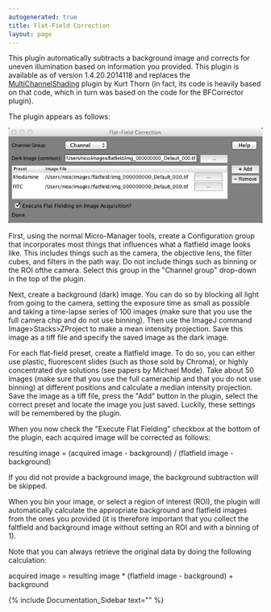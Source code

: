 ```yaml
---
autogenerated: true
title: Flat-Field Correction
layout: page
---
```


This plugin automatically subtracts a background image and corrects for
uneven illumination based on information you provided. This plugin is
available as of version 1.4.20.2014118 and replaces the
[MultiChannelShading](MultiChannelShading "wikilink") plugin by Kurt
Thorn (in fact, its code is heavily based on that code, which in turn
was based on the code for the BFCorrector plugin).

The plugin appears as follows:

![media/Flatfield.png](media/Flatfield.png "media/Flatfield.png")

First, using the normal Micro-Manager tools, create a Configuration
group that incorporates most things that influences what a flatfield
image looks like. This includes things such as the camera, the objective
lens, the filter cubes, and filters in the path way. Do not include
things such as binning or the ROI ofthe camera. Select this group in the
"Channel group" drop-down in the top of the plugin.

Next, create a background (dark) image. You can do so by blocking all
light from going to the camera, setting the exposure time as small as
possible and taking a time-lapse series of 100 images (make sure that
you use the full camera chip and do not use binning). Then use the
ImageJ command Image\>Stacks\>ZProject to make a mean intensity
projection. Save this image as a tiff file and specify the saved image
as the dark image.

For each flat-field preset, create a flatfield image. To do so, you can
either use plastic, fluorescent slides (such as those sold by Chroma),
or highly concentrated dye solutions (see papers by Michael Mode). Take
about 50 images (make sure that you use the full camerachip and that you
do not use binning) at different positions and calculate a median
intensity projection. Save the image as a tiff file, press the "Add"
button in the plugin, select the correct preset and locate the image you
just saved. Luckily, these settings will be remembered by the plugin.

When you now check the "Execute Flat Fielding" checkbox at the bottom of
the plugin, each acquired image will be corrected as follows:

resulting image = (acquired image - background) / (flatfield image -
background)

If you did not provide a background image, the background subtraction
will be skipped.

When you bin your image, or select a region of interest (ROI), the
plugin will automatically calculate the appropriate background and
flatfield images from the ones you provided (it is therefore important
that you collect the faltfield and background image without setting an
ROI and with a binning of 1).

Note that you can always retrieve the original data by doing the
following calculation:

acquired image = resulting image \* (flatfield image - background) +
background

{% include Documentation_Sidebar text="" %}
